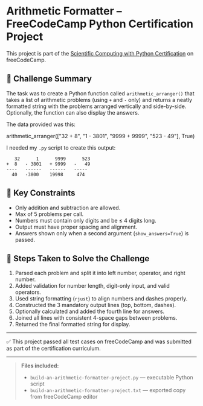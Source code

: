 # Arithmetic Formatter – FreeCodeCamp Python Certification Project

This project is part of the [Scientific Computing with Python Certification](https://www.freecodecamp.org/learn/scientific-computing-with-python/) on freeCodeCamp.

## 🚀 Challenge Summary

The task was to create a Python function called `arithmetic_arranger()` that takes a list of arithmetic problems (using `+` and `-` only) and returns a neatly formatted string with the problems arranged vertically and side-by-side. Optionally, the function can also display the answers.

The data provided was this: 

arithmetic_arranger(["32 + 8", "1 - 3801", "9999 + 9999", "523 - 49"], True)

I needed my `.py` script to create this output:

```
   32      1      9999      523
+  8   - 3801   + 9999   -   49
----   ------   ------   -----
  40   -3800    19998     474
```

## 🧠 Key Constraints

- Only addition and subtraction are allowed.
- Max of 5 problems per call.
- Numbers must contain only digits and be ≤ 4 digits long.
- Output must have proper spacing and alignment.
- Answers shown only when a second argument (`show_answers=True`) is passed.

## 🧰 Steps Taken to Solve the Challenge

1. Parsed each problem and split it into left number, operator, and right number.
2. Added validation for number length, digit-only input, and valid operators.
3. Used string formatting (`rjust`) to align numbers and dashes properly.
4. Constructed the 3 mandatory output lines (top, bottom, dashes).
5. Optionally calculated and added the fourth line for answers.
6. Joined all lines with consistent 4-space gaps between problems.
7. Returned the final formatted string for display.

---

✅ This project passed all test cases on freeCodeCamp and was submitted as part of the certification curriculum.

---

> **Files included:**
> - `build-an-arithmetic-formatter-project.py` — executable Python script
> - `build-an-arithmetic-formatter-project.txt` — exported copy from freeCodeCamp editor


